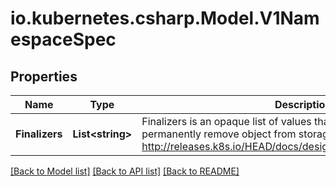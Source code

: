 # io.kubernetes.csharp.Model.V1NamespaceSpec
## Properties

Name | Type | Description | Notes
------------ | ------------- | ------------- | -------------
**Finalizers** | **List&lt;string&gt;** | Finalizers is an opaque list of values that must be empty to permanently remove object from storage. More info: http://releases.k8s.io/HEAD/docs/design/namespaces.md#finalizers | [optional] 

[[Back to Model list]](../README.md#documentation-for-models) [[Back to API list]](../README.md#documentation-for-api-endpoints) [[Back to README]](../README.md)

